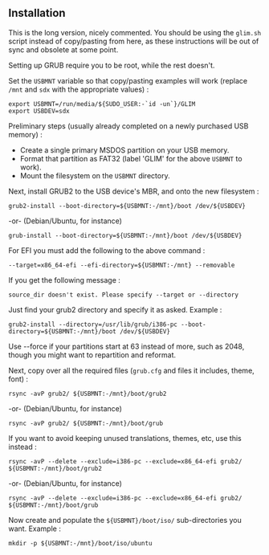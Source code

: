 Installation
------------

This is the long version, nicely commented. You should be using the `glim.sh`
script instead of copy/pasting from here, as these instructions will be out
of sync and obsolete at some point.

Setting up GRUB require you to be root, while the rest doesn't.

Set the `USBMNT` variable so that copy/pasting examples will work
(replace `/mnt` and `sdx` with the appropriate values) :

    export USBMNT=/run/media/${SUDO_USER:-`id -un`}/GLIM
    export USBDEV=sdx

Preliminary steps (usually already completed on a newly purchased USB memory) :

 * Create a single primary MSDOS partition on your USB memory.
 * Format that partition as FAT32 (label 'GLIM' for the above `USBMNT` to work).
 * Mount the filesystem on the `USBMNT` directory.

Next, install GRUB2 to the USB device's MBR, and onto the new filesystem :

    grub2-install --boot-directory=${USBMNT:-/mnt}/boot /dev/${USBDEV}

 -or- (Debian/Ubuntu, for instance)

    grub-install --boot-directory=${USBMNT:-/mnt}/boot /dev/${USBDEV}

For EFI you must add the following to the above command :

    --target=x86_64-efi --efi-directory=${USBMNT:-/mnt} --removable

If you get the following message :

    source_dir doesn't exist. Please specify --target or --directory

Just find your grub2 directory and specify it as asked. Example :

    grub2-install --directory=/usr/lib/grub/i386-pc --boot-directory=${USBMNT:-/mnt}/boot /dev/${USBDEV}

Use --force if your partitions start at 63 instead of more, such as 2048,
though you might want to repartition and reformat.

Next, copy over all the required files (`grub.cfg` and files it includes, theme, font) :

    rsync -avP grub2/ ${USBMNT:-/mnt}/boot/grub2

 -or- (Debian/Ubuntu, for instance)

    rsync -avP grub2/ ${USBMNT:-/mnt}/boot/grub

If you want to avoid keeping unused translations, themes, etc, use this instead :

    rsync -avP --delete --exclude=i386-pc --exclude=x86_64-efi grub2/ ${USBMNT:-/mnt}/boot/grub2

 -or- (Debian/Ubuntu, for instance)

    rsync -avP --delete --exclude=i386-pc --exclude=x86_64-efi grub2/ ${USBMNT:-/mnt}/boot/grub

Now create and populate the `${USBMNT}/boot/iso/` sub-directories you want.
Example :

    mkdir -p ${USBMNT:-/mnt}/boot/iso/ubuntu

